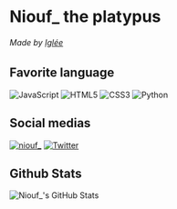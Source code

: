# Niouf_ the platypus

<h6>Made by <a href="https://github.com/iglee42">Iglée</a></h6>

<h2>Favorite language</h2>
<p>
  <img alt="JavaScript" src="https://img.shields.io/badge/JavaScript-323330?style=for-the-badge&logo=javascript&logoColor=F7DF1E"/>
  <img alt="HTML5" src="https://img.shields.io/badge/html5-%23E34F26.svg?style=for-the-badge&logo=html5&logoColor=white"/>
  <img alt="CSS3" src="https://img.shields.io/badge/css3-%231572B6.svg?style=for-the-badge&logo=css3&logoColor=white"/>
  <img alt="Python" src="https://img.shields.io/badge/Python-F7CC40?style=for-the-badge&logo=python&logoColor=376E9D"/>
</p>

<h2>Social medias</h2>
  <a href="https://discord.gg/rBTB28hskA"><img alt="niouf_" src="https://img.shields.io/badge/Discord-%237289DA.svg?style=for-the-badge&logo=discord&logoColor=white" target="_blank"/></a>
  <a href="https://twitter.com/Niouf07_"><img alt="Twitter" src="https://img.shields.io/badge/Twitter-%231DA1F2.svg?style=for-the-badge&logo=Twitter&logoColor=white" target="_blank"/></a>

<h2>Github Stats</h2>
<img align="left" alt="Niouf_'s GitHub Stats" src="https://github-readme-stats.vercel.app/api?username=niouf07&show_icons=true&theme=tokyonight" />



